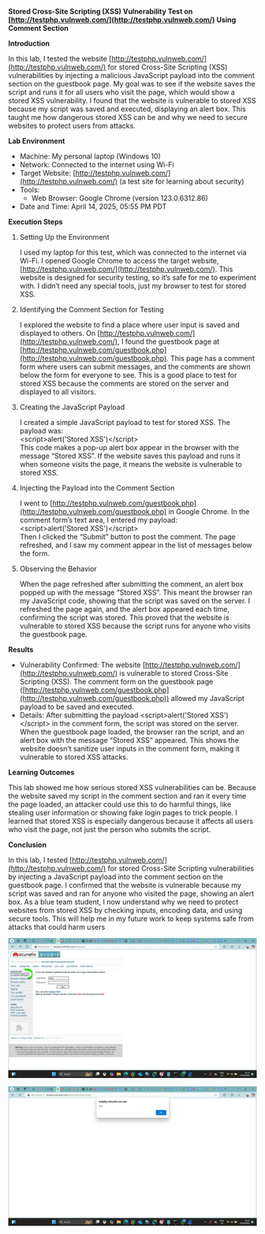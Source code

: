 **Stored Cross-Site Scripting (XSS) Vulnerability Test on [http://testphp.vulnweb.com/](http://testphp.vulnweb.com/) Using Comment Section**

**Introduction**

In this lab, I tested the website [http://testphp.vulnweb.com/](http://testphp.vulnweb.com/) for stored Cross-Site Scripting (XSS) vulnerabilities by injecting a malicious JavaScript payload into the comment section on the guestbook page. My goal was to see if the website saves the script and runs it for all users who visit the page, which would show a stored XSS vulnerability. I found that the website is vulnerable to stored XSS because my script was saved and executed, displaying an alert box. This taught me how dangerous stored XSS can be and why we need to secure websites to protect users from attacks.

**Lab Environment**

* Machine: My personal laptop (Windows 10\)  
* Network: Connected to the internet using Wi-Fi  
* Target Website: [http://testphp.vulnweb.com/](http://testphp.vulnweb.com/) (a test site for learning about security)  
* Tools:  
  * Web Browser: Google Chrome (version 123.0.6312.86)  
* Date and Time: April 14, 2025, 05:55 PM PDT

**Execution Steps**

1. Setting Up the Environment

    I used my laptop for this test, which was connected to the internet via Wi-Fi. I opened Google Chrome to access the target website, [http://testphp.vulnweb.com/](http://testphp.vulnweb.com/). This website is designed for security testing, so it’s safe for me to experiment with. I didn’t need any special tools, just my browser to test for stored XSS.

2. Identifying the Comment Section for Testing

    I explored the website to find a place where user input is saved and displayed to others. On [http://testphp.vulnweb.com/](http://testphp.vulnweb.com/), I found the guestbook page at [http://testphp.vulnweb.com/guestbook.php](http://testphp.vulnweb.com/guestbook.php). This page has a comment form where users can submit messages, and the comments are shown below the form for everyone to see. This is a good place to test for stored XSS because the comments are stored on the server and displayed to all visitors.

3. Creating the JavaScript Payload

    I created a simple JavaScript payload to test for stored XSS. The payload was:  
    \<script\>alert('Stored XSS')\</script\>  
    This code makes a pop-up alert box appear in the browser with the message “Stored XSS”. If the website saves this payload and runs it when someone visits the page, it means the website is vulnerable to stored XSS.

4. Injecting the Payload into the Comment Section

    I went to [http://testphp.vulnweb.com/guestbook.php](http://testphp.vulnweb.com/guestbook.php) in Google Chrome. In the comment form’s text area, I entered my payload:  
    \<script\>alert('Stored XSS')\</script\>  
    Then I clicked the “Submit” button to post the comment. The page refreshed, and I saw my comment appear in the list of messages below the form.

5. Observing the Behavior

   When the page refreshed after submitting the comment, an alert box popped up with the message “Stored XSS”. This meant the browser ran my JavaScript code, showing that the script was saved on the server. I refreshed the page again, and the alert box appeared each time, confirming the script was stored. This proved that the website is vulnerable to stored XSS because the script runs for anyone who visits the guestbook page.

**Results**

* Vulnerability Confirmed: The website [http://testphp.vulnweb.com/](http://testphp.vulnweb.com/) is vulnerable to stored Cross-Site Scripting (XSS). The comment form on the guestbook page ([http://testphp.vulnweb.com/guestbook.php](http://testphp.vulnweb.com/guestbook.php)) allowed my JavaScript payload to be saved and executed.  
* Details: After submitting the payload \<script\>alert('Stored XSS')\</script\> in the comment form, the script was stored on the server. When the guestbook page loaded, the browser ran the script, and an alert box with the message “Stored XSS” appeared. This shows the website doesn’t sanitize user inputs in the comment form, making it vulnerable to stored XSS attacks.

**Learning Outcomes**

This lab showed me how serious stored XSS vulnerabilities can be. Because the website saved my script in the comment section and ran it every time the page loaded, an attacker could use this to do harmful things, like stealing user information or showing fake login pages to trick people. I learned that stored XSS is especially dangerous because it affects all users who visit the page, not just the person who submits the script. 

**Conclusion**

In this lab, I tested [http://testphp.vulnweb.com/](http://testphp.vulnweb.com/) for stored Cross-Site Scripting vulnerabilities by injecting a JavaScript payload into the comment section on the guestbook page. I confirmed that the website is vulnerable because my script was saved and ran for anyone who visited the page, showing an alert box. As a blue team student, I now understand why we need to protect websites from stored XSS by checking inputs, encoding data, and using secure tools. This will help me in my future work to keep systems safe from attacks that could harm users

![](https://raw.githubusercontent.com/orjimiracle/Cybersecurity/refs/heads/main/images/Injected%20Java%20Script%20payload.jpg)

![](https://raw.githubusercontent.com/orjimiracle/Cybersecurity/refs/heads/main/images/Vulnerable%20Javascript%20payload.jpg)


